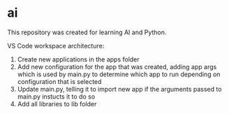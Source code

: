 # ai
This repository was created for learning AI and Python.

VS Code workspace architecture:
1) Create new applications in the apps folder
2) Add new configuration for the app that was created, adding app args which is used by main.py to determine which app to run depending on configuration that is selected
3) Update main.py, telling it to import new app if the arguments passed to main.py instucts it to do so
4) Add all libraries to lib folder